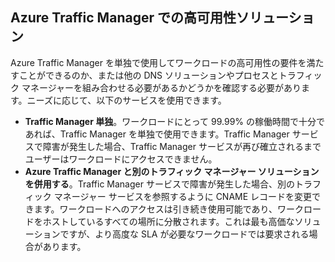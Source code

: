 ## Azure Traffic Manager での高可用性ソリューション
Azure Traffic Manager を単独で使用してワークロードの高可用性の要件を満たすことができるのか、または他の DNS ソリューションやプロセスとトラフィック マネージャーを組み合わせる必要があるかどうかを確認する必要があります。ニーズに応じて、以下のサービスを使用できます。

* **Traffic Manager 単独**。ワークロードにとって 99.99% の稼働時間で十分であれば、Traffic Manager を単独で使用できます。Traffic Manager サービスで障害が発生した場合、Traffic Manager サービスが再び確立されるまでユーザーはワークロードにアクセスできません。
* **Azure Traffic Manager と別のトラフィック マネージャー ソリューションを併用する**。Traffic Manager サービスで障害が発生した場合、別のトラフィック マネージャー サービスを参照するように CNAME レコードを変更できます。ワークロードへのアクセスは引き続き使用可能であり、ワークロードをホストしているすべての場所に分散されます。これは最も高価なソリューションですが、より高度な SLA が必要なワークロードでは要求される場合があります。

